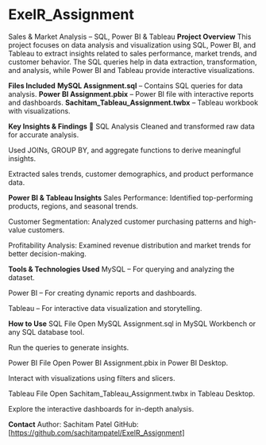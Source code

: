 # ExelR_Assignment
Sales & Market Analysis – SQL, Power BI & Tableau
**Project Overview**
This project focuses on data analysis and visualization using SQL, Power BI, and Tableau to extract insights related to sales performance, market trends, and customer behavior. The SQL queries help in data extraction, transformation, and analysis, while Power BI and Tableau provide interactive visualizations.

**Files Included**
**MySQL Assignment.sql** – Contains SQL queries for data analysis.
**Power BI Assignment.pbix** – Power BI file with interactive reports and dashboards.
**Sachitam_Tableau_Assignment.twbx** – Tableau workbook with visualizations.

**Key Insights & Findings**
🔹 SQL Analysis
Cleaned and transformed raw data for accurate analysis.

Used JOINs, GROUP BY, and aggregate functions to derive meaningful insights.

Extracted sales trends, customer demographics, and product performance data.

**Power BI & Tableau Insights**
Sales Performance: Identified top-performing products, regions, and seasonal trends.

Customer Segmentation: Analyzed customer purchasing patterns and high-value customers.

Profitability Analysis: Examined revenue distribution and market trends for better decision-making.

**Tools & Technologies Used**
MySQL – For querying and analyzing the dataset.

Power BI – For creating dynamic reports and dashboards.

Tableau – For interactive data visualization and storytelling.

**How to Use**
SQL File
Open MySQL Assignment.sql in MySQL Workbench or any SQL database tool.

Run the queries to generate insights.

Power BI File
Open Power BI Assignment.pbix in Power BI Desktop.

Interact with visualizations using filters and slicers.

Tableau File
Open Sachitam_Tableau_Assignment.twbx in Tableau Desktop.

Explore the interactive dashboards for in-depth analysis.

**Contact**
 Author: Sachitam Patel
 GitHub: [https://github.com/sachitampatel/ExelR_Assignment]

